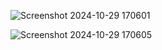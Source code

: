 
![Screenshot 2024-10-29 170601](https://github.com/user-attachments/assets/aabab9a4-8853-47d6-b67c-cd0c7bac8366)

![Screenshot 2024-10-29 170605](https://github.com/user-attachments/assets/7a645679-ce8d-4f2d-80ac-9a081e1ef10e)

